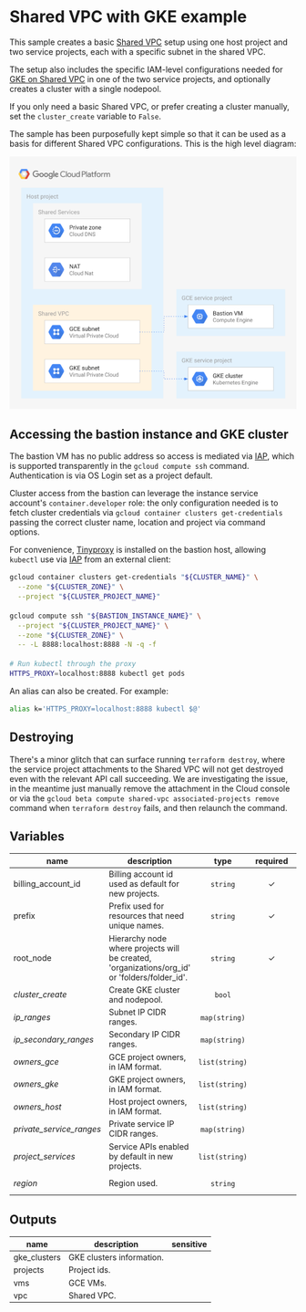 # Shared VPC with GKE example

This sample creates a basic [Shared VPC](https://cloud.google.com/vpc/docs/shared-vpc) setup using one host project and two service projects, each with a specific subnet in the shared VPC.

The setup also includes the specific IAM-level configurations needed for [GKE on Shared VPC](https://cloud.google.com/kubernetes-engine/docs/how-to/cluster-shared-vpc) in one of the two service projects, and optionally creates a cluster with a single nodepool.

If you only need a basic Shared VPC, or prefer creating a cluster manually, set the `cluster_create` variable to `False`.

The sample has been purposefully kept simple so that it can be used as a basis for different Shared VPC configurations. This is the high level diagram:

![High-level diagram](diagram.png "High-level diagram")

## Accessing the bastion instance and GKE cluster

The bastion VM has no public address so access is mediated via [IAP](https://cloud.google.com/iap/docs), which is supported transparently in the `gcloud compute ssh` command. Authentication is via OS Login set as a project default.

Cluster access from the bastion can leverage the instance service account's `container.developer` role: the only configuration needed is to fetch cluster credentials via `gcloud container clusters get-credentials` passing the correct cluster name, location and project via command options.

For convenience, [Tinyproxy](http://tinyproxy.github.io/) is installed on the bastion host, allowing `kubectl` use via [IAP](https://cloud.google.com/iap/docs) from an external client:

```bash
gcloud container clusters get-credentials "${CLUSTER_NAME}" \
  --zone "${CLUSTER_ZONE}" \
  --project "${CLUSTER_PROJECT_NAME}"

gcloud compute ssh "${BASTION_INSTANCE_NAME}" \
  --project "${CLUSTER_PROJECT_NAME}" \
  --zone "${CLUSTER_ZONE}" \
  -- -L 8888:localhost:8888 -N -q -f

# Run kubectl through the proxy
HTTPS_PROXY=localhost:8888 kubectl get pods
```

An alias can also be created. For example:

```bash
alias k='HTTPS_PROXY=localhost:8888 kubectl $@'
```

## Destroying

There's a minor glitch that can surface running `terraform destroy`, where the service project attachments to the Shared VPC will not get destroyed even with the relevant API call succeeding. We are investigating the issue, in the meantime just manually remove the attachment in the Cloud console or via the `gcloud beta compute shared-vpc associated-projects remove` command when `terraform destroy` fails, and then relaunch the command.

<!-- BEGIN TFDOC -->
## Variables

| name | description | type | required | default |
|---|---|:---: |:---:|:---:|
| billing_account_id | Billing account id used as default for new projects. | <code title="">string</code> | ✓ |  |
| prefix | Prefix used for resources that need unique names. | <code title="">string</code> | ✓ |  |
| root_node | Hierarchy node where projects will be created, 'organizations/org_id' or 'folders/folder_id'. | <code title="">string</code> | ✓ |  |
| *cluster_create* | Create GKE cluster and nodepool. | <code title="">bool</code> |  | <code title="">true</code> |
| *ip_ranges* | Subnet IP CIDR ranges. | <code title="map&#40;string&#41;">map(string)</code> |  | <code title="&#123;&#10;gce &#61; &#34;10.0.16.0&#47;24&#34;&#10;gke &#61; &#34;10.0.32.0&#47;24&#34;&#10;&#125;">...</code> |
| *ip_secondary_ranges* | Secondary IP CIDR ranges. | <code title="map&#40;string&#41;">map(string)</code> |  | <code title="&#123;&#10;gke-pods     &#61; &#34;10.128.0.0&#47;18&#34;&#10;gke-services &#61; &#34;172.16.0.0&#47;24&#34;&#10;&#125;">...</code> |
| *owners_gce* | GCE project owners, in IAM format. | <code title="list&#40;string&#41;">list(string)</code> |  | <code title="">[]</code> |
| *owners_gke* | GKE project owners, in IAM format. | <code title="list&#40;string&#41;">list(string)</code> |  | <code title="">[]</code> |
| *owners_host* | Host project owners, in IAM format. | <code title="list&#40;string&#41;">list(string)</code> |  | <code title="">[]</code> |
| *private_service_ranges* | Private service IP CIDR ranges. | <code title="map&#40;string&#41;">map(string)</code> |  | <code title="&#123;&#10;cluster-1 &#61; &#34;192.168.0.0&#47;28&#34;&#10;&#125;">...</code> |
| *project_services* | Service APIs enabled by default in new projects. | <code title="list&#40;string&#41;">list(string)</code> |  | <code title="&#91;&#10;&#34;container.googleapis.com&#34;,&#10;&#34;stackdriver.googleapis.com&#34;,&#10;&#93;">...</code> |
| *region* | Region used. | <code title="">string</code> |  | <code title="">europe-west1</code> |

## Outputs

| name | description | sensitive |
|---|---|:---:|
| gke_clusters | GKE clusters information. |  |
| projects | Project ids. |  |
| vms | GCE VMs. |  |
| vpc | Shared VPC. |  |
<!-- END TFDOC -->

